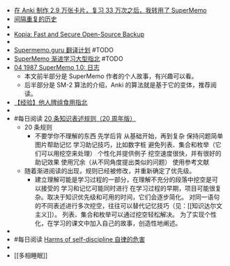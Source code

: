 - [在 Anki 制作 2.9 万张卡片，复习 33 万次之后，我转用了 SuperMemo](https://www.bilibili.com/read/cv11512889)
- [间隔重复的历史](https://www.kancloud.cn/ankigaokao/supermemo-guru-cn/1895505)
-
- [Kopia: Fast and Secure Open-Source Backup](https://kopia.io/)
-
- [Supermemo.guru 翻译计划](https://www.kancloud.cn/ankigaokao/supermemo-guru-cn/1159550) #TODO
- [SuperMemo 渐进学习大型指北](https://www.kancloud.cn/ankigaokao/incremental_learning/2451105) #TODO
- [04 1987 SuperMemo 1.0: 日志](https://zhuanlan.zhihu.com/p/97887756)
	- 本文前半部分是 SuperMemo 作者的个人故事，有兴趣可以看。
	- 后半部分是 SM-2 算法的介绍，Anki 的算法就是基于它的变体，推荐阅读。
- [【经验】他人牌组食用指北](https://zhuanlan.zhihu.com/p/168386543)
-
- #每日阅读 [20 条知识表述规则（20 周年版）](https://zhuanlan.zhihu.com/p/269997143)
	- 20 条规则
		- 不要学你不理解的东西
		  先学后背
		  从基础开始，再到复杂
		  保持问题简单
		  图片帮助记忆
		  学习助记技巧，比如数字桩
		  避免列表、集合和枚举（它们可以用挖空来处理）
		  个性化并提供例子
		  挖空速度很快，并有很好的助记效果
		  使用冗余（从不同角度提出类似的问题）
		  使用参考文献
	- 随着渐进阅读的出现，规则已经被修改，并重新确定了优先级。
		- 建立理解可能是学习过程的一部分，在理解不充分的段落中挖空是可以接受的
		  学习和记忆可能同时进行
		  在学习过程的早期，项目可能很复杂。取决于知识优先级和可用的时间，它们会逐步简化。
		  对同一语句的不同表述进行多次挖空，往往可以替代记忆技巧（见：[[知识达尔文主义]]）。
		  列表、集合和枚举可以通过挖空轻松解决。
		  为了实现个性化，在学习的课文中加入自己的故事，创造性地阐述。
-
- #每日阅读 [Harms of self-discipline 自律的危害](https://zhuanlan.zhihu.com/p/359603059)
-
- [[多相睡眠]]